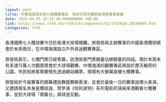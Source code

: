 ```yaml
---
layout: post
title: 中環海濱周末設七欖觀賽專區　球迷可預先購票進場看賽事直播
date: 2024-04-05 15:25:49.000000000 +08:00
link: https://news.rthk.hk/rthk/ch/component/k2/1747610-20240405.htm
categories: rthk
---
```


香港國際七人欖球賽今日於香港大球場開鑼，旅發局與主辦賽事的中國香港欖球總會於未來兩日，在中環海濱設立戶外球迷觀賽專區。

旅發局表示，七欖門票已經售罄，訪港旅客門票銷量佔總銷量的四成。預計本周末有多達12萬人次觀眾將會於大球場觀賽。中環海濱的觀賽專區將設於摩天輪旁的公園，市民和旅客需要預先透過網站購票，現場有大螢幕直播七欖賽事。

旅發局於今屆賽事的開幕禮設舞龍舞獅表演，並會於最後一日的賽事設煙火表演，又邀請兩名本身是欖球迷、曾參演《哈利波特》系列電影的演員來港觀看七欖賽事，並到大球場「南看台」與球迷互動。
